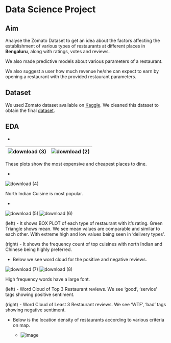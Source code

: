 # Data Science Project

## Aim
Analyse the Zomato Dataset to get an idea about the factors affecting the
establishment of various types of restaurants at different places in
**Bengaluru**, along with ratings, votes and reviews.

We also made predictive models about various parameters of a restaurant.

We also suggest a user how much revenue he/she can expect to earn by opening a restaurant with the provided restaurant parameters.

## Dataset
We used Zomato dataset available on [Kaggle](https://www.kaggle.com/himanshupoddar/zomato-bangalore-restaurants). We cleaned this dataset to obtain the final [dataset](https://drive.google.com/open?id=1oZR5CVixCDSUVG1rRex-DJxu34bqN7MM).

## EDA 
* 
| ![download (3)](https://user-images.githubusercontent.com/23395833/82749610-f2749200-9dc7-11ea-810f-10f128394a7c.png) | ![download (2)](https://user-images.githubusercontent.com/23395833/82749609-f1dbfb80-9dc7-11ea-86bb-db893d790517.png) |
|:---:|:---:|

These plots show the most expensive and cheapest places to dine.

*
![download (4)](https://user-images.githubusercontent.com/23395833/82749677-79296f00-9dc8-11ea-8654-3e6bcd561607.png)

North Indian Cuisine is most popular.

*
![download (5)](https://user-images.githubusercontent.com/23395833/82750382-6d8c7700-9dcd-11ea-978d-59337cb29fd9.png) ![download (6)](https://user-images.githubusercontent.com/23395833/82750384-6ebda400-9dcd-11ea-93a3-499d910a550e.png)

(left) - It shows BOX PLOT of each type of restaurant with it’s rating. Green
Triangle shows mean. We see mean values are comparable and similar to
each other. With extreme high and low values being seen in ‘delivery
types’.

(right) - It shows the frequency count of top cuisines with north Indian and
Chinese being highly preferred.

* Below we see word cloud for the positive and negative reviews.

![download (7)](https://user-images.githubusercontent.com/23395833/82750452-e8559200-9dcd-11ea-9345-e542c60cbd2d.png) ![download (8)](https://user-images.githubusercontent.com/23395833/82750470-091de780-9dce-11ea-9a11-851e3581d338.png)

High frequency words have a large font.

(left) - Word Cloud of Top 3 Restaurant reviews. We see ‘good’, ‘service’ tags showing positive sentiment.

(right) - Word Cloud of Least 3 Restaurant reviews. We see ‘WTF’, ‘bad’ tags showing negative sentiment.

* Below is the location density of restaurants according to various criteria on map.
  
  * ![image](https://user-images.githubusercontent.com/23395833/82750795-3ec3d000-9dd0-11ea-80ac-23975e5622db.png)

